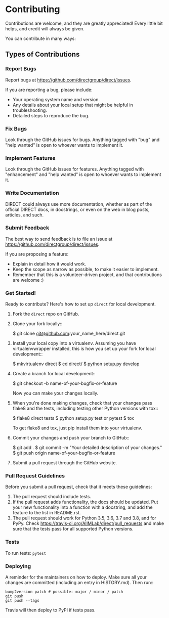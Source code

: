 # Contributing
Contributions are welcome, and they are greatly appreciated! Every little bit
helps, and credit will always be given.

You can contribute in many ways:

## Types of Contributions
### Report Bugs
Report bugs at https://github.com/directgroup/direct/issues.

If you are reporting a bug, please include:

* Your operating system name and version.
* Any details about your local setup that might be helpful in troubleshooting.
* Detailed steps to reproduce the bug.


### Fix Bugs
Look through the GitHub issues for bugs. Anything tagged with "bug" and "help
wanted" is open to whoever wants to implement it.


### Implement Features
Look through the GitHub issues for features. Anything tagged with "enhancement"
and "help wanted" is open to whoever wants to implement it.


### Write Documentation
DIRECT could always use more documentation, whether as part of the
official DIRECT docs, in docstrings, or even on the web in blog posts,
articles, and such.

### Submit Feedback
The best way to send feedback is to file an issue at https://github.com/directgroup/direct/issues.

If you are proposing a feature:

* Explain in detail how it would work.
* Keep the scope as narrow as possible, to make it easier to implement.
* Remember that this is a volunteer-driven project, and that contributions
  are welcome :)

### Get Started!

Ready to contribute? Here's how to set up `direct` for local development.

1. Fork the `direct` repo on GitHub.
2. Clone your fork locally::

    $ git clone git@github.com:your_name_here/direct.git

3. Install your local copy into a virtualenv. Assuming you have virtualenvwrapper installed, this is how you set up your fork for local development::

    $ mkvirtualenv direct
    $ cd direct/
    $ python setup.py develop

4. Create a branch for local development::

    $ git checkout -b name-of-your-bugfix-or-feature

   Now you can make your changes locally.

5. When you're done making changes, check that your changes pass flake8 and the
   tests, including testing other Python versions with tox::

    $ flake8 direct tests
    $ python setup.py test or pytest
    $ tox

   To get flake8 and tox, just pip install them into your virtualenv.

6. Commit your changes and push your branch to GitHub::

    $ git add .
    $ git commit -m "Your detailed description of your changes."
    $ git push origin name-of-your-bugfix-or-feature

7. Submit a pull request through the GitHub website.

### Pull Request Guidelines
Before you submit a pull request, check that it meets these guidelines:

1. The pull request should include tests.
2. If the pull request adds functionality, the docs should be updated. Put
   your new functionality into a function with a docstring, and add the
   feature to the list in README.rst.
3. The pull request should work for Python 3.5, 3.6, 3.7 and 3.8, and for PyPy. Check
   https://travis-ci.org/AIIMLab/direct/pull_requests
   and make sure that the tests pass for all supported Python versions.

### Tests
To run tests:
`pytest`


### Deploying
A reminder for the maintainers on how to deploy.
Make sure all your changes are committed (including an entry in HISTORY.md).
Then run::

```
bump2version patch # possible: major / minor / patch
git push
git push --tags
```

Travis will then deploy to PyPI if tests pass.
